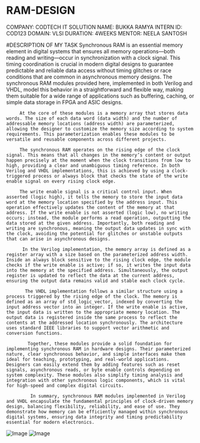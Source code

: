 # RAM-DESIGN 

COMPANY: CODTECH IT SOLUTION
NAME: BUKKA RAMYA
INTERN ID: COD123
DOMAIN: VLSI
DURATION: 4WEEKS
MENTOR: NEELA SANTOSH


#DESCRIPTION OF MY TASK
         Synchronous RAM is an essential memory element in digital systems that ensures all memory operations—both reading and writing—occur in synchronization with a clock signal. This timing coordination is crucial in modern digital designs to guarantee predictable and reliable data access without timing glitches or race conditions that are common in asynchronous memory designs. The synchronous RAM modules provided here, implemented in both Verilog and VHDL, model this behavior in a straightforward and flexible way, making them suitable for a wide range of applications such as buffering, caching, or simple data storage in FPGA and ASIC designs.

         At the core of these modules is a memory array that stores data words. The size of each data word (data width) and the number of addressable memory locations (address width) are parameterized, allowing the designer to customize the memory size according to system requirements. This parameterization enables these modules to be versatile and reusable components across different projects.

         The synchronous RAM operates on the rising edge of the clock signal. This means that all changes in the memory’s content or output happen precisely at the moment when the clock transitions from low to high, providing a clear and unambiguous timing reference. In both Verilog and VHDL implementations, this is achieved by using a clock-triggered process or always block that checks the state of the write enable signal on every rising clock edge.

         The write enable signal is a critical control input. When asserted (logic high), it tells the memory to store the input data word at the memory location specified by the address input. This operation effectively updates the content of the memory at that address. If the write enable is not asserted (logic low), no writing occurs; instead, the module performs a read operation, outputting the data stored at the given address. Importantly, both reading and writing are synchronous, meaning the output data updates in sync with the clock, avoiding the potential for glitches or unstable outputs that can arise in asynchronous designs.

          In the Verilog implementation, the memory array is defined as a register array with a size based on the parameterized address width. Inside an always block sensitive to the rising clock edge, the module checks if the write enable is active; if so, it writes the input data into the memory at the specified address. Simultaneously, the output register is updated to reflect the data at the current address, ensuring the output data remains valid and stable each clock cycle.

           The VHDL implementation follows a similar structure using a process triggered by the rising edge of the clock. The memory is defined as an array of std_logic_vector, indexed by converting the input address vector into an integer. If the write enable is active, the input data is written to the appropriate memory location. The output data is registered inside the same process to reflect the contents at the addressed location synchronously. The architecture uses standard IEEE libraries to support vector arithmetic and conversion functions.

            Together, these modules provide a solid foundation for implementing synchronous RAM in hardware designs. Their parameterized nature, clear synchronous behavior, and simple interfaces make them ideal for teaching, prototyping, and real-world applications. Designers can easily extend them by adding features such as reset signals, asynchronous reads, or byte enable controls depending on system complexity. These modules also simplify timing analysis and integration with other synchronous logic components, which is vital for high-speed and complex digital circuits.

             In summary, synchronous RAM modules implemented in Verilog and VHDL encapsulate the fundamental principles of clock-driven memory design, balancing flexibility, reliability, and ease of use. They demonstrate how memory can be efficiently managed within synchronous digital systems, ensuring data integrity and timing predictability essential for modern electronics.


![Image](https://github.com/user-attachments/assets/c0a9b6ab-6333-4988-88ab-ec6e12e8b865)
![Image](https://github.com/user-attachments/assets/b5cd543b-4818-4f04-908c-128eecfa70ad)

